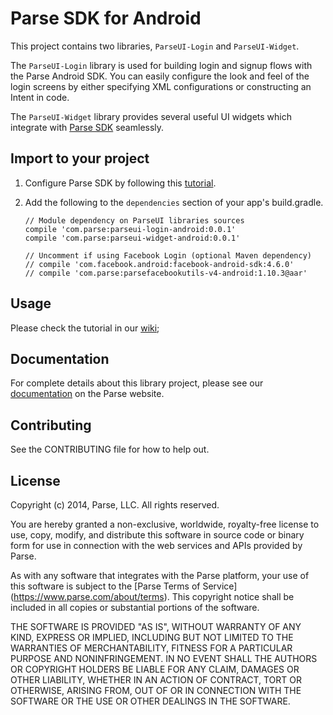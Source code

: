 # Parse SDK for Android

This project contains two libraries, `ParseUI-Login` and `ParseUI-Widget`.

The `ParseUI-Login` library is used for building login and signup flows with the Parse Android SDK. You can easily configure the look and feel of the login screens by either specifying XML configurations or constructing an Intent in code.

The `ParseUI-Widget` library provides several useful UI widgets which integrate with [Parse SDK](https://github.com/ParsePlatform/Parse-SDK-Android)  seamlessly.


## Import to your project
1. Configure Parse SDK by following this [tutorial](https://www.parse.com/apps/quickstart#parse_data/mobile/android/native/existing).
2. Add the following to the `dependencies` section of your app's build.gradle.

    ```grovvy
    // Module dependency on ParseUI libraries sources
    compile 'com.parse:parseui-login-android:0.0.1'
    compile 'com.parse:parseui-widget-android:0.0.1'

    // Uncomment if using Facebook Login (optional Maven dependency)
    // compile 'com.facebook.android:facebook-android-sdk:4.6.0'
    // compile 'com.parse:parsefacebookutils-v4-android:1.10.3@aar'
    ```

## Usage
Please check the tutorial in our [wiki](https://github.com/ParsePlatform/ParseUI-Android/wiki);

## Documentation
For complete details about this library project, please see our [documentation](https://www.parse.com/docs/android/guide#user-interface-parseloginui) on the Parse website.

## Contributing
See the CONTRIBUTING file for how to help out.

## License
Copyright (c) 2014, Parse, LLC. All rights reserved.

You are hereby granted a non-exclusive, worldwide, royalty-free license to use,
copy, modify, and distribute this software in source code or binary form for use
in connection with the web services and APIs provided by Parse.

As with any software that integrates with the Parse platform, your use of
this software is subject to the [Parse Terms of Service]
(https://www.parse.com/about/terms). This copyright notice shall be
included in all copies or substantial portions of the software.

THE SOFTWARE IS PROVIDED "AS IS", WITHOUT WARRANTY OF ANY KIND, EXPRESS OR
IMPLIED, INCLUDING BUT NOT LIMITED TO THE WARRANTIES OF MERCHANTABILITY, FITNESS
FOR A PARTICULAR PURPOSE AND NONINFRINGEMENT. IN NO EVENT SHALL THE AUTHORS OR
COPYRIGHT HOLDERS BE LIABLE FOR ANY CLAIM, DAMAGES OR OTHER LIABILITY, WHETHER
IN AN ACTION OF CONTRACT, TORT OR OTHERWISE, ARISING FROM, OUT OF OR IN
CONNECTION WITH THE SOFTWARE OR THE USE OR OTHER DEALINGS IN THE SOFTWARE.